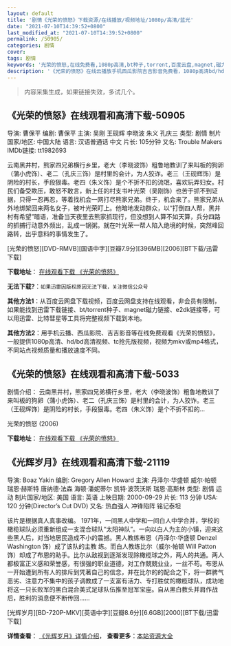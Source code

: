 ```yaml
---
layout: default
title: '剧情《光荣的愤怒》下载资源/在线播放/视频地址/1080p/高清/蓝光'
date: "2021-07-10T14:39:52+0800"
last_modified_at: "2021-07-10T14:39:52+0800"
permalink: /50905/
categories: 剧情
cover:
tags: 剧情
keywords: '光荣的愤怒,在线免费看,1080p高清,bt种子,torrent,百度云盘,magnet,磁力链,迅雷下载资源'
description: '《光荣的愤怒》在线云播放手机西瓜影院吉吉影音免费看，1080p高清bd/hd未删减完整版和tc抢先枪版，mkv/mp4格式，附带bt/torrent种子、magnet/磁力链、百度云盘、网盘资源迅雷下载链接'
---
```


>内容采集生成，如果链接失效，多试几个。


## 《光荣的愤怒》在线观看和高清下载-50905

导演: 曹保平 编剧: 曹保平 主演: 吴刚 王砚辉 李晓波 朱义 孔庆三 类型: 剧情 制片国家/地区: 中国大陆 语言: 汉语普通话 中文 片长: 105分钟 又名: Trouble Makers IMDb链接: tt1982693

云南黑井村，熊家四兄弟横行乡里，老大（李晓波饰）粗鲁地教训了来叫板的狗卵（蒲小虎饰）、老二（孔庆三饰）是村里的会计，为人狡诈。老三（王砚辉饰）是阴险的村长，手段狠毒。老四（朱义饰）是个不折不扣的流氓，喜欢玩弄妇女。村民们备受欺压，敢怒不敢言，新上任的村支书叶光荣（吴刚饰）也苦于抓不到证据，只得一忍再忍，等着找机会一网打尽熊家兄弟。终于，机会来了。熊家兄弟从外地绑架回来两名女子，被叶光荣盯上。他暗地发动群众，以“打倒四人帮，黑井村有希望”暗语，准备当天夜里去熊家抓现行，但没想到人算不如天算，兵分四路的抓捕行动意外频出，乱成一锅粥。就在叶光荣一帮人陷入绝境的时候，突然峰回路转，出乎意料的事情发生了。


[光荣的愤怒][DVD-RMVB][国语中字][豆瓣7.9分][396MB][2006][BT下载/迅雷下载]

**下载地址**： [在线观看下载 《光荣的愤怒》](https://www.btdx8.com/torrent/trouble_makers_2006.html) 


**无法下载?**：`如果迅雷因版权原因无法下载，关注微信公众号 `

**其他方法1**：从百度云网盘下载视频，百度云网盘支持在线观看，非会员有限制，如果能找到迅雷下载链接、bt/torrent种子、magnet磁力链接、e2dk链接等，可以用迅雷、比特彗星等工具将完整视频下载到本地。

**其他方法2**：用手机云播、西瓜影院、吉吉影音等在线免费观看《光荣的愤怒》，一般提供1080p高清、hd/bd高清视频、tc抢先版视频，视频为mkv或mp4格式，不同站点视频质量和播放速度不同。


## 《光荣的愤怒》在线观看和高清下载-5033

剧情介绍： 云南黑井村，熊家四兄弟横行乡里，老大（李晓波饰）粗鲁地教训了来叫板的狗卵（蒲小虎饰）、老二（孔庆三饰）是村里的会计，为人狡诈。老三（王砚辉饰）是阴险的村长，手段狠毒。老四（朱义饰）是个不折不扣的...


光荣的愤怒 (2006)

**下载地址**： [在线观看下载 《光荣的愤怒》](https://www.btbtdy.me/btdy/dy16791.html) 


## 《光辉岁月》在线观看和高清下载-21119

导演: Boaz Yakin 编剧: Gregory Allen Howard 主演: 丹泽尔·华盛顿 威尔·帕顿 瑞恩·赫斯特 唐纳德·法森 海顿·潘妮蒂尔 凯特·波茨沃斯 瑞恩·高斯林 类型: 剧情 运动 制片国家/地区: 美国 语言: 英语 上映日期: 2000-09-29 片长: 113 分钟 USA: 120 分钟(Director’s Cut DVD) 又名: 热血强人 冲锋陷阵 铭记泰坦

该片是根据真人真事改编。 1971年，一间黑人中学和一间白人中学合并，学校的橄榄球队必须重新组成一支混合球队“太阳神队”。一向以白人为主的小镇，迎来这些黑人后，对当地居民造成不小的震撼。黑人教练布恩（丹泽尔·华盛顿 Denzel Washington 饰）成了该队的主教 练。而白人教练比尔（威尔·帕顿 Will Patton 饰）却成了布恩的助手。比尔从敌视到逐渐发现除橄榄球之外，两人的共通。两人都极富正义感和荣誉感，有很强的职业道德，对工作兢兢业业，一丝不苟。布恩从一开始遭到所有人的排斥到凭著自己的信念，并在比尔的的配合之下，将一群脾气恶劣、注意力不集中的孩子调教成了一支富有活力、专打胜仗的橄榄球队，成功地将这一只长败军的黑白混合美式足球队伍推至冠军宝座。自从黑白教头并肩作战后，胜利的消息便不断传回……


[光辉岁月][BD-720P-MKV][英语中字][豆瓣8.6分][6.6GB][2000][BT下载/迅雷下载]

**详情查看**： [《光辉岁月》详情介绍](/movie/21119/)， **查看更多**：[本站资源大全](/movie/t/all/)

